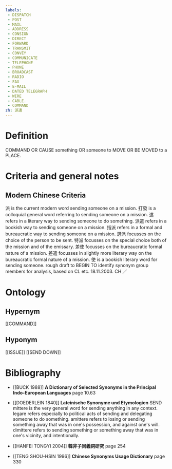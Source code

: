 ```yaml
---
labels: 
 - DISPATCH
 - POST
 - MAIL
 - ADDRESS
 - CONSIGN
 - DIRECT
 - FORWARD
 - TRANSMIT
 - CONVEY
 - COMMUNICATE
 - TELEPHONE
 - PHONE
 - BROADCAST
 - RADIO
 - FAX
 - E-MAIL
 - DATED TELEGRAPH
 - WIRE
 - CABLE.
 - COMMAND
zh: 派遣
---
```


# Definition
COMMAND OR CAUSE something OR someone to MOVE OR BE MOVED to a PLACE.
# Criteria and general notes
## Modern Chinese Criteria
派 is the current modern word sending someone on a mission.
打發 is a colloquial general word referring to sending someone on a mission.
遣 refers in a literary way to sending someone to do something.
派遣 refers in a bookish way to sending someone on a mission.
指派 refers in a formal and bureaucratic way to sending someone on a mission.
選派 focusses on the choice of the person to be sent.
特派 focusses on the special choice both of the mission and of the emissary.
差使 focusses on the bureaucratic formal nature of a mission.
差遣 focusses in slightly more literary way on the bureaucratic formal nature of a
                mission.
使 is a bookish literary word for sending someone.
rough draft to BEGIN TO identify synonym group members for analysis, based on CL etc.
                18.11.2003. CH ／
# Ontology

## Hypernym
[[COMMAND]]
## Hyponym
[[ISSUE]]
[[SEND DOWN]]
# Bibliography
- [[BUCK 1988]]
**A Dictionary of Selected Synonyms in the Principal Indo-European Languages** page 10.63

- [[DOEDERLEIN 1840]]
**Lateinische Synonyme und Etymologien** 
SEND
mittere is the very general word for sending anything in any context.
legare refers especially to political acts of sending and delegating someone
                        to do something.
amittere refers to losing or sending something away that was in one's
                        possession, and against one's will.
dimittere refers to sending something or something away that was in one's
                        vicinity, and intentionally.
- [[HANFEI TONGYI 2004]]
**韓非子同義詞研究** page 254

- [[TENG SHOU-HSIN 1996]]
**Chinese Synonyms Usage Dictionary** page 330
